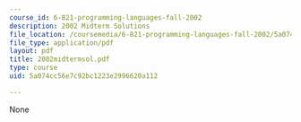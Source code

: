 ```yaml
---
course_id: 6-821-programming-languages-fall-2002
description: 2002 Midterm Solutions
file_location: /coursemedia/6-821-programming-languages-fall-2002/5a074cc56e7c92bc1223e2996620a112_2002midtermsol.pdf
file_type: application/pdf
layout: pdf
title: 2002midtermsol.pdf
type: course
uid: 5a074cc56e7c92bc1223e2996620a112

---
```

None